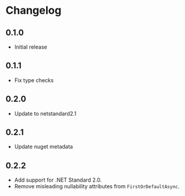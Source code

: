 # Changelog

## 0.1.0
- Initial release

## 0.1.1
- Fix type checks

## 0.2.0
- Update to netstandard2.1

## 0.2.1
- Update nuget metadata

## 0.2.2
- Add support for .NET Standard 2.0.
- Remove misleading nullability attributes from `FirstOrDefaultAsync`.
